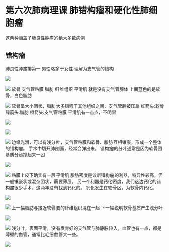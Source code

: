 # 第六次肺病理课 肺错构瘤和硬化性肺细胞瘤

这两种涵盖了肺良性肿瘤的绝大多数病例
## 错构瘤
肺良性肿瘤排第一
男性略多于女性
理解为支气管的错构

![](./_image/498173025228550070.jpg)

![](./_image/412017494295108853.jpg)
软骨 支气管粘膜 脂肪 纤维组织 平滑肌
就是没有支气管腺体
上面蓝色的是软骨，白色脂肪

![](./_image/767269524534671188.jpg)
软骨呈大小团状，脂肪大多镶嵌于其他组织之间，支气管腔被压扁
红箭头:软骨
绿箭头:脂肪
橙箭头:支气管粘膜
平滑肌有一点点，不明显

![](./_image/690761393649368764.jpg)

![](./_image/237564866304970971.jpg)

![](./_image/633445474135974839.jpg)
边缘光滑，可以有浅分叶，支气管粘膜和软骨、脂肪互相镶嵌，形成一个整体的错构瘤。
手术中切开肺剖面，经常会弹出来。
错构瘤的分叶通常是因为软骨团基质分泌撑起来一团

![](./_image/392393068058489030.jpg)

![](./_image/280362568677411542.jpg)
粘膜上皮下确实有一层平滑肌
脂肪密度是诊断错构瘤的利器，特异性较高，但一般镶嵌状或混杂团状，需要薄层。
另一个利器是钙化密度，我们这边钙化的错构瘤很少手术，这两年没有找到钙化的。
钙化发生在软骨区，为软骨内钙化。

![](./_image/855884094621444531.jpg)

![](./_image/543734828357631270.jpg)
上一幅脂肪与接近软骨要的纤维组织混在一起
下一幅说明软骨基质产生浅分叶

![](./_image/119664980239739398.jpg)

![](./_image/441659976188134815.jpg)
浅分叶，表面平滑，没有发育好的支气管与肺静脉伸入，血管也有一点，都是薄壁的血管，通常比毛细血管大一些。

![](./_image/591987040197034555.jpg)





